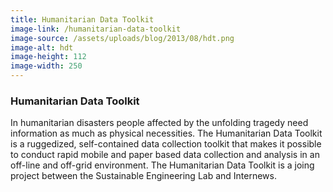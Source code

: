 ```yaml
---
title: Humanitarian Data Toolkit
image-link: /humanitarian-data-toolkit
image-source: /assets/uploads/blog/2013/08/hdt.png
image-alt: hdt
image-height: 112
image-width: 250
---
```

<h3>Humanitarian Data Toolkit</h3>
<p>In humanitarian disasters people affected by the unfolding tragedy need information as much as physical necessities. The Humanitarian Data Toolkit is a ruggedized, self-contained data collection toolkit that makes it possible to conduct rapid mobile and paper based data collection and analysis in an off-line and off-grid environment. The Humanitarian Data Toolkit is a joing project between the Sustainable Engineering Lab and Internews.</p>
<!--<a href="http://humanitariandatatoolkit.org/" target="blank">Humanitarian Data Toolkit</a>-->
